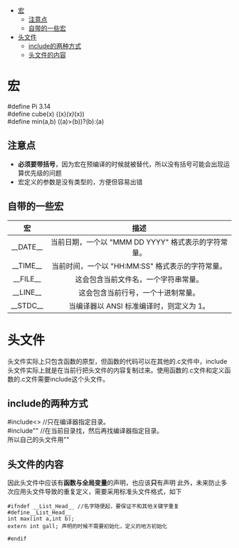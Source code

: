 - [宏](#宏)
  - [注意点](#注意点)
  - [自带的一些宏](#自带的一些宏)
- [头文件](#头文件)
  - [include的两种方式](#include的两种方式)
  - [头文件的内容](#头文件的内容)
# 宏
#define Pi 3.14  
#define cube(x) ((x)*(x)*(x))  
#define min(a,b) ((a)>(b))?(b):(a)
## 注意点
* **必须要带括号**，因为宏在预编译的时候就被替代，所以没有括号可能会出现运算优先级的问题
* 宏定义的参数是没有类型的，方便但容易出错

## 自带的一些宏
|宏|描述|
|:---:|:---:|
|\_\_DATE\_\_ |当前日期，一个以 "MMM DD YYYY" 格式表示的字符常量。|
|\_\_TIME\_\_|当前时间，一个以 "HH:MM:SS" 格式表示的字符常量。|
|\_\_FILE\_\_|这会包含当前文件名，一个字符串常量。|
|\_\_LINE\_\_|这会包含当前行号，一个十进制常量。|
|\_\_STDC\_\_|当编译器以 ANSI 标准编译时，则定义为 1。|
# 头文件
头文件实际上只包含函数的原型，但函数的代码可以在其他的.c文件中，include头文件实际上就是在当前行把头文件的内容复制过来。使用函数的.c文件和定义函数的.c文件需要include这个头文件。
## include的两种方式
#include<> //只在编译器指定目录。   
#include"" //在当前目录找，然后再找编译器指定目录。  
所以自己的头文件用""  
## 头文件的内容
因此头文件中应该有**函数与全局变量**的声明，也应该**只**有声明
此外，未来防止多次应用头文件导致的重复定义，需要采用标准头文件格式，如下
```
#ifndef __List_Head__ //名字随便起，要保证不和其他关键字重复
#define__List_Head__
int max(int a,int b);
extern int gall; 声明的时候不需要初始化，定义的地方初始化

#endif
```
